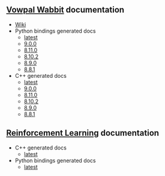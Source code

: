 ## [Vowpal Wabbit](https://github.com/VowpalWabbit/vowpal_wabbit/) documentation
- [Wiki](https://github.com/VowpalWabbit/vowpal_wabbit/wiki)
- Python bindings generated docs
    - [latest](vowpal_wabbit/python/latest/)
    - [9.0.0](vowpal_wabbit/python/9.0.0/)
    - [8.11.0](vowpal_wabbit/python/8.11.0/)
    - [8.10.2](vowpal_wabbit/python/8.10.2/)
    - [8.9.0](vowpal_wabbit/python/8.9.0/)
    - [8.8.1](vowpal_wabbit/python/8.8.1/)
- C++ generated docs
    - [latest](vowpal_wabbit/cpp/latest/)
    - [9.0.0](vowpal_wabbit/cpp/9.0.0/)
    - [8.11.0](vowpal_wabbit/cpp/8.11.0/)
    - [8.10.2](vowpal_wabbit/cpp/8.10.2/)
    - [8.9.0](vowpal_wabbit/cpp/8.9.0/)
    - [8.8.1](vowpal_wabbit/cpp/8.8.1/)

## [Reinforcement Learning](https://github.com/VowpalWabbit/reinforcement_learning/) documentation
- C++ generated docs
    - [latest](reinforcement_learning/cpp/latest/)
- Python bindings generated docs
    - [latest](reinforcement_learning/python/latest/)
